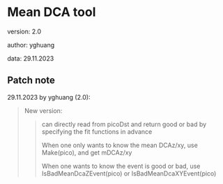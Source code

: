 # Mean DCA tool

version: 2.0

author: yghuang

data: 29.11.2023

## Patch note

29.11.2023 by yghuang (2.0):

> New version:
>
>> can directly read from picoDst and return good or bad by specifying the fit functions in advance
>>
>> When one only wants to know the mean DCAz/xy, use Make(pico), and get mDCAz/xy
>>
>> When one wants to know the event is good or bad, use IsBadMeanDcaZEvent(pico) or IsBadMeanDcaXYEvent(pico)